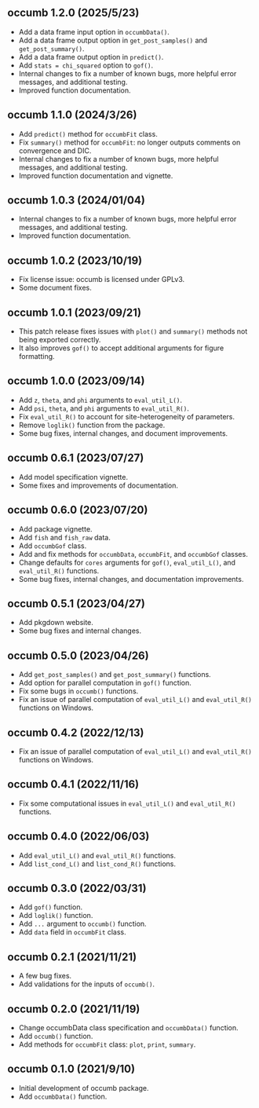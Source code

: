 ## occumb 1.2.0 (2025/5/23)
* Add a data frame input option in `occumbData()`.
* Add a data frame output option in `get_post_samples()` and `get_post_summary()`.
* Add a data frame output option in `predict()`.
* Add `stats = chi_squared` option to `gof()`.
* Internal changes to fix a number of known bugs, more helpful error messages, and additional testing.
* Improved function documentation.

## occumb 1.1.0 (2024/3/26)
* Add `predict()` method for `occumbFit` class.
* Fix `summary()` method for `occumbFit`: no longer outputs comments on convergence and DIC.
* Internal changes to fix a number of known bugs, more helpful messages, and additional testing.
* Improved function documentation and vignette.

## occumb 1.0.3 (2024/01/04)
* Internal changes to fix a number of known bugs, more helpful error messages, and additional testing.
* Improved function documentation.

## occumb 1.0.2 (2023/10/19)
* Fix license issue: occumb is licensed under GPLv3.
* Some document fixes.

## occumb 1.0.1 (2023/09/21)
* This patch release fixes issues with `plot()` and `summary()` methods not being exported correctly.
* It also improves `gof()` to accept additional arguments for figure formatting.

## occumb 1.0.0 (2023/09/14)
* Add `z`, `theta`, and `phi` arguments to `eval_util_L()`.
* Add `psi`, `theta`, and `phi` arguments to `eval_util_R()`.
* Fix `eval_util_R()` to account for site-heterogeneity of parameters.
* Remove `loglik()` function from the package.
* Some bug fixes, internal changes, and document improvements.

## occumb 0.6.1 (2023/07/27)
* Add model specification vignette.
* Some fixes and improvements of documentation.

## occumb 0.6.0 (2023/07/20)
* Add package vignette.
* Add `fish` and `fish_raw` data.
* Add `occumbGof` class.
* Add and fix methods for `occumbData`, `occumbFit`, and `occumbGof` classes.
* Change defaults for `cores` arguments for `gof()`, `eval_util_L()`, and `eval_util_R()` functions.
* Some bug fixes, internal changes, and documentation improvements.

## occumb 0.5.1 (2023/04/27)
* Add pkgdown website.
* Some bug fixes and internal changes.

## occumb 0.5.0 (2023/04/26)
* Add `get_post_samples()` and `get_post_summary()` functions.
* Add option for parallel computation in `gof()` function.
* Fix some bugs in `occumb()` functions.
* Fix an issue of parallel computation of `eval_util_L()` and `eval_util_R()` functions on Windows.

## occumb 0.4.2 (2022/12/13)
* Fix an issue of parallel computation of `eval_util_L()` and `eval_util_R()` functions on Windows.

## occumb 0.4.1 (2022/11/16)
* Fix some computational issues in `eval_util_L()` and `eval_util_R()` functions.

## occumb 0.4.0 (2022/06/03)
* Add `eval_util_L()` and `eval_util_R()` functions.
* Add `list_cond_L()` and `list_cond_R()` functions.

## occumb 0.3.0 (2022/03/31)
* Add `gof()` function.
* Add `loglik()` function.
* Add `...` argument to `occumb()` function.
* Add `data` field in `occumbFit` class.

## occumb 0.2.1 (2021/11/21)
* A few bug fixes.
* Add validations for the inputs of `occumb()`.

## occumb 0.2.0 (2021/11/19)
* Change occumbData class specification and `occumbData()` function.
* Add `occumb()` function.
* Add methods for `occumbFit` class: `plot`, `print`, `summary`.

## occumb 0.1.0 (2021/9/10)
* Initial development of occumb package.
* Add `occumbData()` function.

